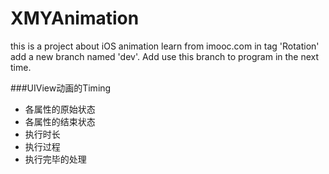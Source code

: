 # XMYAnimation
this is a project about iOS animation learn from imooc.com 
in tag 'Rotation' add a new branch named 'dev'. Add use this branch to program in the next time.

###UIView动画的Timing

* 各属性的原始状态
* 各属性的结束状态
* 执行时长
* 执行过程
* 执行完毕的处理